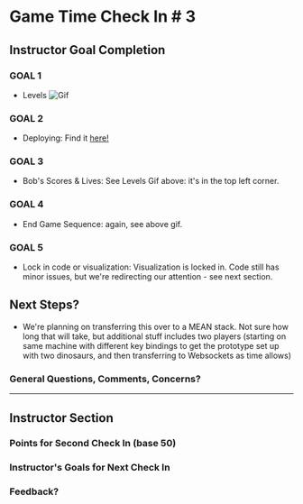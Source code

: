 # Game Time Check In # 3

## Instructor Goal Completion

### GOAL 1
- Levels
![Gif](http://g.recordit.co/Z1O4ZwWU24.gif)

### GOAL 2
- Deploying:
Find it [here!](http://adriennedomingus.github.io/bubble_bobble/)

### GOAL 3
- Bob's Scores & Lives: See Levels Gif above: it's in the top left corner.

### GOAL 4
- End Game Sequence: again, see above gif.

### GOAL 5
-  Lock in code or visualization: Visualization is locked in. Code still has minor issues, but we're redirecting our attention - see next section.

## Next Steps?

- We're planning on transferring this over to a MEAN stack. Not sure how long that will take, but additional stuff includes two players (starting on same machine with different key bindings to get the prototype set up with two dinosaurs, and then transferring to Websockets as time allows)

### General Questions, Comments, Concerns?

-----

## Instructor Section

### Points for Second Check In (base 50)

### Instructor's Goals for Next Check In

### Feedback?
